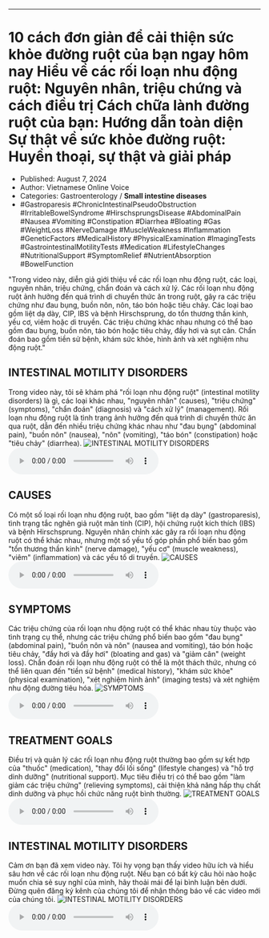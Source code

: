 
---

# 10 cách đơn giản để cải thiện sức khỏe đường ruột của bạn ngay hôm nay Hiểu về các rối loạn nhu động ruột: Nguyên nhân, triệu chứng và cách điều trị Cách chữa lành đường ruột của bạn: Hướng dẫn toàn diện Sự thật về sức khỏe đường ruột: Huyền thoại, sự thật và giải pháp

- Published: August 7, 2024
- Author: Vietnamese Online Voice
- Categories: Gastroenterology / **Small intestine diseases**
- #Gastroparesis #ChronicIntestinalPseudoObstruction #IrritableBowelSyndrome #HirschsprungsDisease #AbdominalPain #Nausea #Vomiting #Constipation #Diarrhea #Bloating #Gas #WeightLoss #NerveDamage #MuscleWeakness #Inflammation #GeneticFactors #MedicalHistory #PhysicalExamination #ImagingTests #GastrointestinalMotilityTests #Medication #LifestyleChanges #NutritionalSupport #SymptomRelief #NutrientAbsorption #BowelFunction

"Trong video này, diễn giả giới thiệu về các rối loạn nhu động ruột, các loại, nguyên nhân, triệu chứng, chẩn đoán và cách xử lý. Các rối loạn nhu động ruột ảnh hưởng đến quá trình di chuyển thức ăn trong ruột, gây ra các triệu chứng như đau bụng, buồn nôn, nôn, táo bón hoặc tiêu chảy. Các loại bao gồm liệt dạ dày, CIP, IBS và bệnh Hirschsprung, do tổn thương thần kinh, yếu cơ, viêm hoặc di truyền. Các triệu chứng khác nhau nhưng có thể bao gồm đau bụng, buồn nôn, táo bón hoặc tiêu chảy, đầy hơi và sụt cân. Chẩn đoán bao gồm tiền sử bệnh, khám sức khỏe, hình ảnh và xét nghiệm nhu động ruột."


## INTESTINAL MOTILITY DISORDERS

Trong video này, tôi sẽ khám phá "rối loạn nhu động ruột" (intestinal motility disorders) là gì, các loại khác nhau, "nguyên nhân" (causes), "triệu chứng" (symptoms), "chẩn đoán" (diagnosis) và "cách xử lý" (management). Rối loạn nhu động ruột là tình trạng ảnh hưởng đến quá trình di chuyển thức ăn qua ruột, dẫn đến nhiều triệu chứng khác nhau như "đau bụng" (abdominal pain), "buồn nôn" (nausea), "nôn" (vomiting), "táo bón" (constipation) hoặc "tiêu chảy" (diarrhea).
![INTESTINAL MOTILITY DISORDERS](https://http-archiver-apis-production-80.schnworks.com/storage/images/transitions/2024-08-07/transition-4154223294-Montserrat-Black-283593.jpg)
<audio controls>
    <source src="https://http-archiver-apis-production-80.schnworks.com/storage/storage/audio/file-27318160823.mp3" type="audio/mpeg">
</audio>



## CAUSES

Có một số loại rối loạn nhu động ruột, bao gồm "liệt dạ dày" (gastroparesis), tình trạng tắc nghẽn giả ruột mãn tính (CIP), hội chứng ruột kích thích (IBS) và bệnh Hirschsprung. Nguyên nhân chính xác gây ra rối loạn nhu động ruột có thể khác nhau, nhưng một số yếu tố góp phần phổ biến bao gồm "tổn thương thần kinh" (nerve damage), "yếu cơ" (muscle weakness), "viêm" (inflammation) và các yếu tố di truyền.
![CAUSES](https://http-archiver-apis-production-80.schnworks.com/storage/images/transitions/2024-08-07/transition--12984022153-Montserrat-Regular-880E4F.jpg)
<audio controls>
    <source src="https://http-archiver-apis-production-80.schnworks.com/storage/storage/audio/file-11004868120.mp3" type="audio/mpeg">
</audio>



## SYMPTOMS

Các triệu chứng của rối loạn nhu động ruột có thể khác nhau tùy thuộc vào tình trạng cụ thể, nhưng các triệu chứng phổ biến bao gồm "đau bụng" (abdominal pain), "buồn nôn và nôn" (nausea and vomiting), táo bón hoặc tiêu chảy, "đầy hơi và đầy hơi" (bloating and gas) và "giảm cân" (weight loss). Chẩn đoán rối loạn nhu động ruột có thể là một thách thức, nhưng có thể liên quan đến "tiền sử bệnh" (medical history), "khám sức khỏe" (physical examination), "xét nghiệm hình ảnh" (imaging tests) và xét nghiệm nhu động đường tiêu hóa.
![SYMPTOMS](https://http-archiver-apis-production-80.schnworks.com/storage/images/transitions/2024-08-07/transition--40571306738-Montserrat-SemiBold-4A148C.jpg)
<audio controls>
    <source src="https://http-archiver-apis-production-80.schnworks.com/storage/storage/audio/file-53247840375.mp3" type="audio/mpeg">
</audio>



## TREATMENT GOALS

Điều trị và quản lý các rối loạn nhu động ruột thường bao gồm sự kết hợp của "thuốc" (medication), "thay đổi lối sống" (lifestyle changes) và "hỗ trợ dinh dưỡng" (nutritional support). Mục tiêu điều trị có thể bao gồm "làm giảm các triệu chứng" (relieving symptoms), cải thiện khả năng hấp thụ chất dinh dưỡng và phục hồi chức năng ruột bình thường.
![TREATMENT GOALS](https://http-archiver-apis-production-80.schnworks.com/storage/images/transitions/2024-08-07/transition--14620740743-Montserrat-Black-283593.jpg)
<audio controls>
    <source src="https://http-archiver-apis-production-80.schnworks.com/storage/storage/audio/file-385723700.mp3" type="audio/mpeg">
</audio>



## INTESTINAL MOTILITY DISORDERS

Cảm ơn bạn đã xem video này. Tôi hy vọng bạn thấy video hữu ích và hiểu sâu hơn về các rối loạn nhu động ruột. Nếu bạn có bất kỳ câu hỏi nào hoặc muốn chia sẻ suy nghĩ của mình, hãy thoải mái để lại bình luận bên dưới. Đừng quên đăng ký kênh của chúng tôi để nhận thông báo về các video mới của chúng tôi.
![INTESTINAL MOTILITY DISORDERS](https://http-archiver-apis-production-80.schnworks.com/storage/images/transitions/2024-08-07/transition-52554610090-Montserrat-SemiBold-283593.jpg)
<audio controls>
    <source src="https://http-archiver-apis-production-80.schnworks.com/storage/storage/audio/file-4350482911.mp3" type="audio/mpeg">
</audio>

